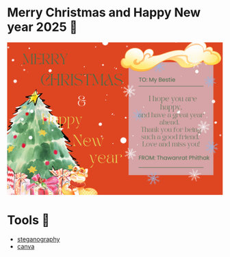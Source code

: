 # Merry Christmas and Happy New year 2025 🤶
![Tong-card](./image/6530200657_e-card.png) 

# Tools 🎁
- [steganography](https://stylesuxx.github.io/steganography/)
- [canva](https://www.canva.com/)
